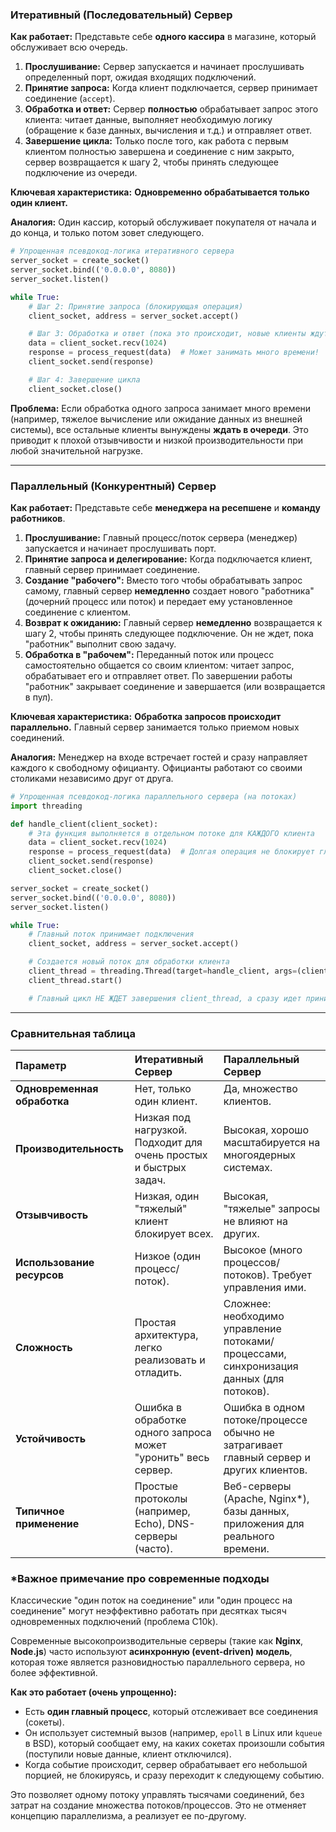

### Итеративный (Последовательный) Сервер

**Как работает:**
Представьте себе **одного кассира** в магазине, который обслуживает всю очередь.

1.  **Прослушивание:** Сервер запускается и начинает прослушивать определенный порт, ожидая входящих подключений.
2.  **Принятие запроса:** Когда клиент подключается, сервер принимает соединение (`accept`).
3.  **Обработка и ответ:** Сервер **полностью** обрабатывает запрос этого клиента: читает данные, выполняет необходимую логику (обращение к базе данных, вычисления и т.д.) и отправляет ответ.
4.  **Завершение цикла:** Только после того, как работа с первым клиентом полностью завершена и соединение с ним закрыто, сервер возвращается к шагу 2, чтобы принять следующее подключение из очереди.

**Ключевая характеристика:** **Одновременно обрабатывается только один клиент.**

**Аналогия:** Один кассир, который обслуживает покупателя от начала и до конца, и только потом зовет следующего.

```python
# Упрощенная псевдокод-логика итеративного сервера
server_socket = create_socket()
server_socket.bind(('0.0.0.0', 8080))
server_socket.listen()

while True:
    # Шаг 2: Принятие запроса (блокирующая операция)
    client_socket, address = server_socket.accept()

    # Шаг 3: Обработка и ответ (пока это происходит, новые клиенты ждут)
    data = client_socket.recv(1024)
    response = process_request(data)  # Может занимать много времени!
    client_socket.send(response)

    # Шаг 4: Завершение цикла
    client_socket.close()
```

**Проблема:** Если обработка одного запроса занимает много времени (например, тяжелое вычисление или ожидание данных из внешней системы), все остальные клиенты вынуждены **ждать в очереди**. Это приводит к плохой отзывчивости и низкой производительности при любой значительной нагрузке.

---

### Параллельный (Конкурентный) Сервер

**Как работает:**
Представьте себе **менеджера на ресепшене** и **команду работников**.

1.  **Прослушивание:** Главный процесс/поток сервера (менеджер) запускается и начинает прослушивать порт.
2.  **Принятие запроса и делегирование:** Когда подключается клиент, главный сервер принимает соединение.
3.  **Создание "рабочего":** Вместо того чтобы обрабатывать запрос самому, главный сервер **немедленно** создает нового "работника" (дочерний процесс или поток) и передает ему установленное соединение с клиентом.
4.  **Возврат к ожиданию:** Главный сервер **немедленно** возвращается к шагу 2, чтобы принять следующее подключение. Он не ждет, пока "работник" выполнит свою задачу.
5.  **Обработка в "рабочем":** Переданный поток или процесс самостоятельно общается со своим клиентом: читает запрос, обрабатывает его и отправляет ответ. По завершении работы "работник" закрывает соединение и завершается (или возвращается в пул).

**Ключевая характеристика:** **Обработка запросов происходит параллельно.** Главный сервер занимается только приемом новых соединений.

**Аналогия:** Менеджер на входе встречает гостей и сразу направляет каждого к свободному официанту. Официанты работают со своими столиками независимо друг от друга.

```python
# Упрощенная псевдокод-логика параллельного сервера (на потоках)
import threading

def handle_client(client_socket):
    # Эта функция выполняется в отдельном потоке для КАЖДОГО клиента
    data = client_socket.recv(1024)
    response = process_request(data)  # Долгая операция не блокирует главный поток!
    client_socket.send(response)
    client_socket.close()

server_socket = create_socket()
server_socket.bind(('0.0.0.0', 8080))
server_socket.listen()

while True:
    # Главный поток принимает подключения
    client_socket, address = server_socket.accept()

    # Создается новый поток для обработки клиента
    client_thread = threading.Thread(target=handle_client, args=(client_socket,))
    client_thread.start()

    # Главный цикл НЕ ЖДЕТ завершения client_thread, а сразу идет принимать следующего клиента.
```

---

### Сравнительная таблица

| Параметр | Итеративный Сервер | Параллельный Сервер |
| :--- | :--- | :--- |
| **Одновременная обработка** | Нет, только один клиент. | Да, множество клиентов. |
| **Производительность** | Низкая под нагрузкой. Подходит для очень простых и быстрых задач. | Высокая, хорошо масштабируется на многоядерных системах. |
| **Отзывчивость** | Низкая, один "тяжелый" клиент блокирует всех. | Высокая, "тяжелые" запросы не влияют на других. |
| **Использование ресурсов** | Низкое (один процесс/поток). | Высокое (много процессов/потоков). Требует управления ими. |
| **Сложность** | Простая архитектура, легко реализовать и отладить. | Сложнее: необходимо управление потоками/процессами, синхронизация данных (для потоков). |
| **Устойчивость** | Ошибка в обработке одного запроса может "уронить" весь сервер. | Ошибка в одном потоке/процессе обычно не затрагивает главный сервер и других клиентов. |
| **Типичное применение** | Простые протоколы (например, Echo), DNS-серверы (часто). | Веб-серверы (Apache, Nginx*), базы данных, приложения для реального времени. |

### *Важное примечание про современные подходы


Классические "один поток на соединение" или "один процесс на соединение" могут неэффективно работать при десятках тысяч одновременных подключений (проблема C10k).

Современные высокопроизводительные серверы (такие как **Nginx**, **Node.js**) часто используют **асинхронную (event-driven) модель**, которая тоже является разновидностью параллельного сервера, но более эффективной.

**Как это работает (очень упрощенно):**
*   Есть **один главный процесс**, который отслеживает все соединения (сокеты).
*   Он использует системный вызов (например, `epoll` в Linux или `kqueue` в BSD), который сообщает ему, на каких сокетах произошли события (поступили новые данные, клиент отключился).
*   Когда событие происходит, сервер обрабатывает его небольшой порцией, не блокируясь, и сразу переходит к следующему событию.

Это позволяет одному потоку управлять тысячами соединений, без затрат на создание множества потоков/процессов. Это не отменяет концепцию параллелизма, а реализует ее по-другому.